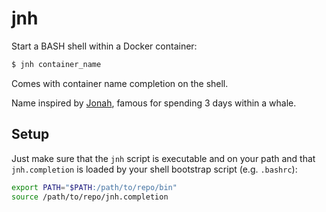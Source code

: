 # jnh
Start a BASH shell within a Docker container:

```bash
$ jnh container_name
```

Comes with container name completion on the shell.

Name inspired by [Jonah](https://en.wikipedia.org/wiki/Jonah), famous for spending 3 days within a whale.

## Setup

Just make sure that the `jnh` script is executable and on your path and that `jnh.completion` is loaded by your shell bootstrap script (e.g. `.bashrc`):

```bash
export PATH="$PATH:/path/to/repo/bin"
source /path/to/repo/jnh.completion
```
